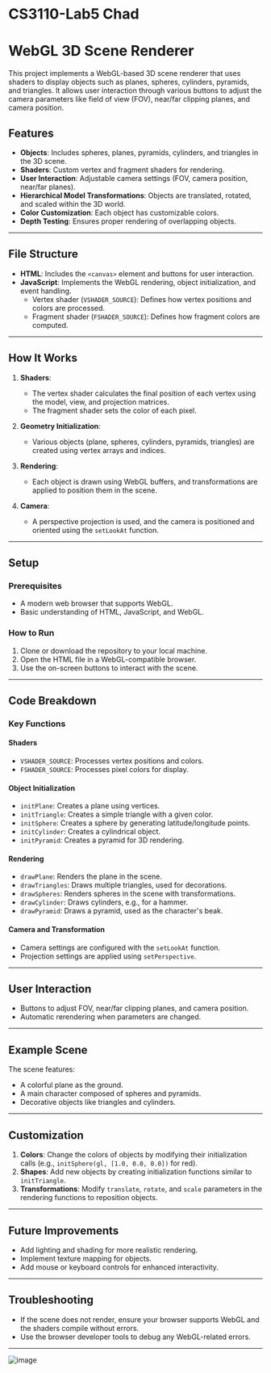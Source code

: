 # CS3110-Lab5 Chad

# WebGL 3D Scene Renderer

This project implements a WebGL-based 3D scene renderer that uses shaders to display objects such as planes, spheres, cylinders, pyramids, and triangles. It allows user interaction through various buttons to adjust the camera parameters like field of view (FOV), near/far clipping planes, and camera position.

## Features

- **Objects**: Includes spheres, planes, pyramids, cylinders, and triangles in the 3D scene.
- **Shaders**: Custom vertex and fragment shaders for rendering.
- **User Interaction**: Adjustable camera settings (FOV, camera position, near/far planes).
- **Hierarchical Model Transformations**: Objects are translated, rotated, and scaled within the 3D world.
- **Color Customization**: Each object has customizable colors.
- **Depth Testing**: Ensures proper rendering of overlapping objects.

---

## File Structure

- **HTML**: Includes the `<canvas>` element and buttons for user interaction.
- **JavaScript**: Implements the WebGL rendering, object initialization, and event handling.
  - Vertex shader (`VSHADER_SOURCE`): Defines how vertex positions and colors are processed.
  - Fragment shader (`FSHADER_SOURCE`): Defines how fragment colors are computed.

---

## How It Works

1. **Shaders**:
   - The vertex shader calculates the final position of each vertex using the model, view, and projection matrices.
   - The fragment shader sets the color of each pixel.

2. **Geometry Initialization**:
   - Various objects (plane, spheres, cylinders, pyramids, triangles) are created using vertex arrays and indices.

3. **Rendering**:
   - Each object is drawn using WebGL buffers, and transformations are applied to position them in the scene.

4. **Camera**:
   - A perspective projection is used, and the camera is positioned and oriented using the `setLookAt` function.

---

## Setup

### Prerequisites

- A modern web browser that supports WebGL.
- Basic understanding of HTML, JavaScript, and WebGL.

### How to Run

1. Clone or download the repository to your local machine.
2. Open the HTML file in a WebGL-compatible browser.
3. Use the on-screen buttons to interact with the scene.

---

## Code Breakdown

### Key Functions

#### **Shaders**
- `VSHADER_SOURCE`: Processes vertex positions and colors.
- `FSHADER_SOURCE`: Processes pixel colors for display.

#### **Object Initialization**
- `initPlane`: Creates a plane using vertices.
- `initTriangle`: Creates a simple triangle with a given color.
- `initSphere`: Creates a sphere by generating latitude/longitude points.
- `initCylinder`: Creates a cylindrical object.
- `initPyramid`: Creates a pyramid for 3D rendering.

#### **Rendering**
- `drawPlane`: Renders the plane in the scene.
- `drawTriangles`: Draws multiple triangles, used for decorations.
- `drawSpheres`: Renders spheres in the scene with transformations.
- `drawCylinder`: Draws cylinders, e.g., for a hammer.
- `drawPyramid`: Draws a pyramid, used as the character's beak.

#### **Camera and Transformation**
- Camera settings are configured with the `setLookAt` function.
- Projection settings are applied using `setPerspective`.

---

## User Interaction

- Buttons to adjust FOV, near/far clipping planes, and camera position.
- Automatic rerendering when parameters are changed.

---

## Example Scene

The scene features:
- A colorful plane as the ground.
- A main character composed of spheres and pyramids.
- Decorative objects like triangles and cylinders.

---

## Customization

1. **Colors**: Change the colors of objects by modifying their initialization calls (e.g., `initSphere(gl, [1.0, 0.0, 0.0])` for red).
2. **Shapes**: Add new objects by creating initialization functions similar to `initTriangle`.
3. **Transformations**: Modify `translate`, `rotate`, and `scale` parameters in the rendering functions to reposition objects.

---

## Future Improvements

- Add lighting and shading for more realistic rendering.
- Implement texture mapping for objects.
- Add mouse or keyboard controls for enhanced interactivity.

---

## Troubleshooting

- If the scene does not render, ensure your browser supports WebGL and the shaders compile without errors.
- Use the browser developer tools to debug any WebGL-related errors.

---


![image](https://github.com/user-attachments/assets/4ec6e68b-e3f9-443e-b6e2-635519c68e4e)

